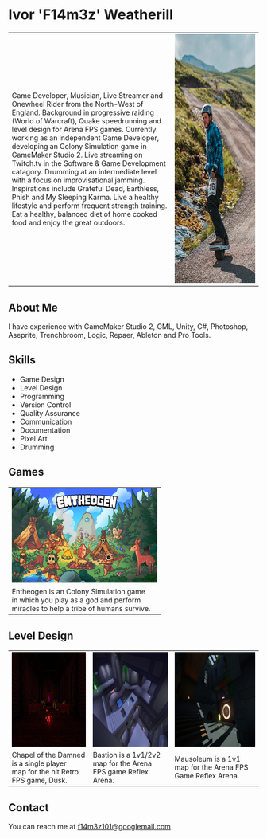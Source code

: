 # Ivor 'F14m3z' Weatherill
<table style="width:100%">
  <tr>
    <td style="width:65%">Game Developer, Musician, Live Streamer and Onewheel Rider from the North-West of England. Background in progressive raiding (World of Warcraft), Quake speedrunning and level design for Arena FPS games. Currently working as an independent Game Developer, developing an Colony Simulation game in GameMaker Studio 2. Live streaming on Twitch.tv in the Software & Game Development catagory. Drumming at an intermediate level with a focus on improvisational jamming. Inspirations include Grateful Dead, Earthless, Phish and My Sleeping Karma. Live a healthy lifestyle and perform frequent strength training. Eat a healthy, balanced diet of home cooked food and enjoy the great outdoors.</td>
    <td align="center"><img src="images/f14m3z.png" alt="Me on a Onewheel!" width=300px height=500px ></td>
  </tr> 
</table>

## About Me
I have experience with GameMaker Studio 2, GML, Unity, C#, Photoshop, Aseprite, Trenchbroom, Logic, Repaer, Ableton and Pro Tools.

## Skills
- Game Design
- Level Design
- Programming
- Version Control
- Quality Assurance
- Communication
- Documentation
- Pixel Art
- Drumming

## Games
<table>
  <tr>
    <td><a href="https://ko-fi.com/entheogen"><img src="images/Entheogen_KeyArt_Tiny.png" alt="Entheogen" width=293px height=190px ></a></td>
  </tr>
  <tr>
    <td>Entheogen is an Colony Simulation game<br/>in which you play as a god and perform<br/>miracles to help a tribe of humans survive.</td>
  </tr>
</table>

## Level Design
<table>
  <tr>
    <td><a href="https://steamcommunity.com/sharedfiles/filedetails/?id=3111704209"><img src="images/CotD_Thumbnail.png" alt="Chapel of th Damned" width=293px height=190px ></a></td>
    <td><a href="https://steamcommunity.com/sharedfiles/filedetails/?id=670721026"><img src="images/Bastion_Thumbnail.png" alt="Bastion" width=293px height=190px ></a></td>
    <td><a href="https://steamcommunity.com/sharedfiles/filedetails/?id=620641838"><img src="images/Mausoleum_Thumbnail.png" alt="Mausoleum" width=293px height=190px ></a></td>
  </tr>
  <tr>
    <td>Chapel of the Damned is a single player<br/>map for the hit Retro FPS game, Dusk.</td>
    <td>Bastion is a 1v1/2v2 map for the Arena<br/>FPS game Reflex Arena.</td>
    <td>Mausoleum is a 1v1 map for the Arena FPS<br/>Game Reflex Arena.</td>
  </tr>
</table>

## Contact
You can reach me at f14m3z101@googlemail.com
